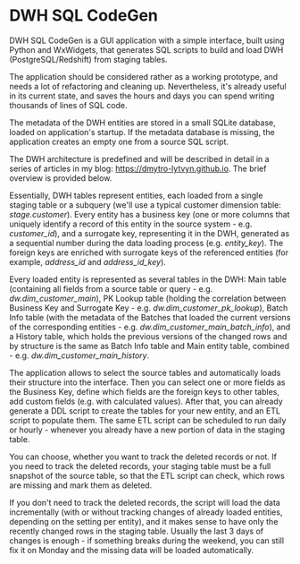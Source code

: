 # DWH SQL CodeGen

DWH SQL CodeGen is a GUI application with a simple interface, built using Python and WxWidgets, that generates SQL scripts to build and load DWH (PostgreSQL/Redshift) from staging tables.

The application should be considered rather as a working prototype, and needs a lot of refactoring and cleaning up. Nevertheless, it's already useful in its current state, and saves the hours and days you can spend writing thousands of lines of SQL code.

The metadata of the DWH entities are stored in a small SQLite database, loaded on application's startup. If the metadata database is missing, the application creates an empty one from a source SQL script.

The DWH architecture is predefined and will be described in detail in a series of articles in my blog: https://dmytro-lytvyn.github.io. The brief overview is provided below.

Essentially, DWH tables represent entities, each loaded from a single staging table or a subquery (we'll use a typical customer dimension table: *stage.customer*). Every entity has a business key (one or more columns that uniquely identify a record of this entity in the source system - e.g. *customer_id*), and a surrogate key, representing it in the DWH, generated as a sequential number during the data loading process (e.g. *entity_key*). The foreign keys are enriched with surrogate keys of the referenced entities (for example, *address_id* and *address_id_key*).

Every loaded entity is represented as several tables in the DWH: Main table (containing all fields from a source table or query - e.g. *dw.dim_customer_main*), PK Lookup table (holding the correlation between Business Key and Surrogate Key - e.g. *dw.dim_customer_pk_lookup*), Batch Info table (with the metadata of the Batches that loaded the current versions of the corresponding entities - e.g. *dw.dim_customer_main_batch_info*), and a History table, which holds the previous versions of the changed rows and by structure is the same as Batch Info table and Main entity table, combined - e.g. *dw.dim_customer_main_history*.

The application allows to select the source tables and automatically loads their structure into the interface. Then you can select one or more fields as the Business Key, define which fields are the foreign keys to other tables, add custom fields (e.g. with calculated values). After that, you can already generate a DDL script to create the tables for your new entity, and an ETL script to populate them. The same ETL script can be scheduled to run daily or hourly - whenever you already have a new portion of data in the staging table.

You can choose, whether you want to track the deleted records or not. If you need to track the deleted records, your staging table must be a full snapshot of the source table, so that the ETL script can check, which rows are missing and mark them as deleted.

If you don't need to track the deleted records, the script will load the data incrementally (with or without tracking changes of already loaded entities, depending on the setting per entity), and it makes sense to have only the recently changed rows in the staging table. Usually the last 3 days of changes is enough - if something breaks during the weekend, you can still fix it on Monday and the missing data will be loaded automatically.
